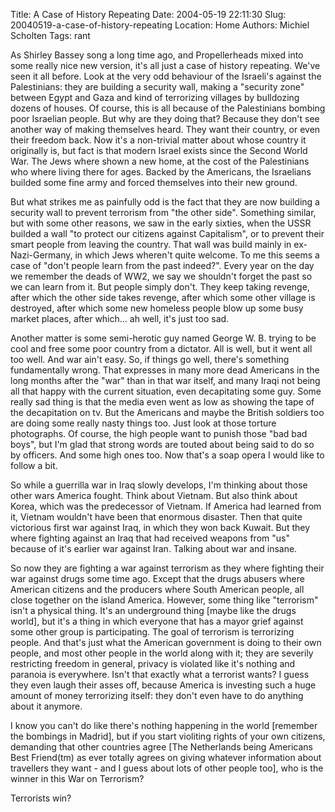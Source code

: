 Title: A Case of History Repeating
Date: 2004-05-19 22:11:30
Slug: 20040519-a-case-of-history-repeating
Location: Home
Authors: Michiel Scholten
Tags: rant

<p>As Shirley Bassey song a long time ago, and Propellerheads mixed into some really nice new version, it's all just a case of history repeating. We've seen it all before. Look at the very odd behaviour of the Israeli's against the Palestinians: they are building a security wall, making a "security zone" between Egypt and Gaza and kind of terrorizing villages by bulldozing dozens of houses. Of course, this is all because of the Palestinians bombing poor Israelian people. But why are they doing that? Because they don't see another way of making themselves heard. They want their country, or even their freedom back. Now it's a non-trivial matter about whose country it originally is, but fact is that modern Israel exists since the Second World War. The Jews where shown a new home, at the cost of the Palestinians who where living there for ages. Backed by the Americans, the Israelians builded some fine army and forced themselves into their new ground.</p>
<p>But what strikes me as painfully odd is the fact that they are now building a security wall to prevent terrorism from "the other side". Something similar, but with some other reasons, we saw in the early sixties, when the USSR builded a wall "to protect our citizens against Capitalism", or to prevent their smart people from leaving the country. That wall was build mainly in ex-Nazi-Germany, in which Jews wheren't quite welcome. To me this seems a case of "don't people learn from the past indeed?". Every year on the day we remember the deads of WW2, we say we shouldn't forget the past so we can learn from it. But people simply don't. They keep taking revenge, after which the other side takes revenge, after which some other village is destroyed, after which some new homeless people blow up some busy market places, after which... ah well, it's just too sad.</p>
<p>Another matter is some semi-herotic guy named George W. B. trying to be cool and free some poor country from a dictator. All is well, but it went all too well. And war ain't easy. So, if things go well, there's something fundamentally wrong. That expresses in many more dead Americans in the long months after the "war" than in that war itself, and many Iraqi not being all that happy with the current situation, even decapitating some guy. Some really sad thing is that the media even went as low as showing the tape of the decapitation on tv. But the Americans and maybe the British soldiers too are doing some really nasty things too. Just look at those torture photographs. Of course, the high people want to punish those "bad bad boys", but I'm glad that strong words are touted about being said to do so by officers. And some high ones too. Now that's a soap opera I would like to follow a bit.</p>
<p>So while a guerrilla war in Iraq slowly develops, I'm thinking about those other wars America fought. Think about Vietnam. But also think about Korea, which was the predecessor of Vietnam. If America had learned from it, Vietnam wouldn't have been that enormous disaster. Then that quite victorious first war against Iraq, in which they won back Kuwait. But they where fighting against an Iraq that had received weapons from "us" because of it's earlier war against Iran. Talking about war and insane.</p>
<p>So now they are fighting a war against terrorism as they where fighting their war against drugs some time ago. Except that the drugs abusers where American citizens and the producers where South American people, all close together on the island America. However, some thing like "terrorism" isn't a physical thing. It's an underground thing [maybe like the drugs world], but it's a thing in which everyone that has a mayor grief against some other group is participating. The goal of terrorism is terrorizing people. And that's just what the American government is doing to their own people, and most other people in the world along with it; they are severily restricting freedom in general, privacy is violated like it's nothing and paranoia is everywhere. Isn't that exactly what a terrorist wants? I guess they even laugh their asses off, because America is investing such a huge amount of money terrorizing itself: they don't even have to do anything about it anymore.</p>
<p>I know you can't do like there's nothing happening in the world [remember the bombings in Madrid], but if you start violiting rights of your own citizens, demanding that other countries agree [The Netherlands being Americans Best Friend(tm) as ever totally agrees on giving whatever information about travellers they want - and I guess about lots of other people too], who is the winner in this War on Terrorism?</p>
<p>Terrorists win?</p>